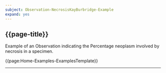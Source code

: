 ```yaml
---
subject: Observation-NecrosisKayBurbridge-Example
expand: yes
---
```


## {{page-title}}

Example of an Observation indicating the Percentage neoplasm involved by necrosis in a specimen.

{{page:Home-Examples-ExamplesTemplate}}

---
